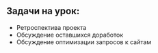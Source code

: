 ## Задачи на урок:

- Ретроспектива проекта
- Обсуждение оставшихся доработок
- Обсуждение оптимизации запросов к сайтам
